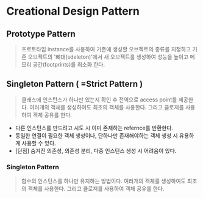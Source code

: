 # Creational Design Pattern

## Prototype Pattern

> 프로토타입 instance를 사용하여 기존에 생성할 오브젝트의 종류를 지정하고 기존 오브젝트의 '뼈대(sdeleton)'에서 새 오브젝트를 생성하여 성능을 높이고 메모리 공간(footprints)를 최소화 한다.

## Singleton Pattern ( =Strict Pattern )

> 클래스에 인스턴스가 하나만 있는지 확인 후 전역으로 access point를 제공한다. 여러개의 객체를 생성하여도 최조의 객체를 사용한다. 그리고 클로저를 사용하여 객체 공유를 한다.

- 다른 인스턴스를 만드려고 시도 시 이미 존재하는 refernce를 반환한다.
- 동일한 연결이 필요한 객체 생성이나, 단하나만 존재해야하는 객체 생성 시 유용하게 사용할 수 있다.
- [단점] 숨겨진 의존성, 의존성 분리, 다중 인스턴스 생성 시 어려움이 있다.

### Singleton Pattern

> 함수의 인스턴스를 하나만 유지하는 방법이다. 여러개의 객체를 생성하여도 최조의 객체를 사용한다. 그리고 클로저를 사용하여 객체 공유를 한다.
